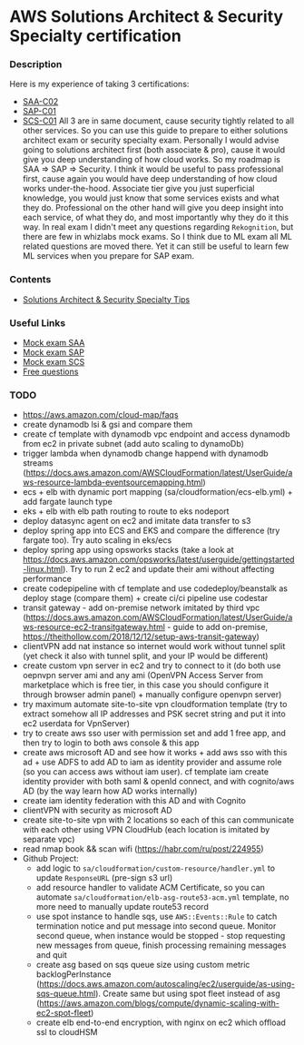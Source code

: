 # AWS Solutions Architect & Security Specialty certification

### Description
Here is my experience of taking 3 certifications:
* [SAA-C02](https://aws.amazon.com/certification/certified-solutions-architect-associate)
* [SAP-C01](https://aws.amazon.com/certification/certified-solutions-architect-professional)
* [SCS-C01](https://aws.amazon.com/certification/certified-security-specialty)
All 3 are in same document, cause security tightly related to all other services. So you can use this guide to prepare to either solutions architect exam or security specialty exam.
Personally I would advise going to solutions architect first (both associate & pro), cause it would give you deep understanding of how cloud works.
So my roadmap is SAA => SAP => Security. I think it would be useful to pass professional first, cause again you would have deep understanding of how cloud works under-the-hood. 
Associate tier give you just superficial knowledge, you would just know that some services exists and what they do. Professional on the other hand will give you deep insight into each service, of what they do, and most importantly why they do it this way.
In real exam I didn't meet any questions regarding `Rekognition`, but there are few in whizlabs mock exams. So I think due to ML exam all ML related questions are moved there. Yet it can still be useful to learn few ML services when you prepare for SAP exam.

### Contents
* [Solutions Architect & Security Specialty Tips](https://github.com/dgaydukov/cert-aws/blob/master/sa/files/sa.md)

### Useful Links
* [Mock exam SAA](https://www.whizlabs.com/aws-solutions-architect-associate)
* [Mock exam SAP](https://www.whizlabs.com/aws-solutions-architect-professional)
* [Mock exam SCS](https://www.whizlabs.com/aws-certified-security-specialty)
* [Free questions](https://www.examtopics.com/exams/amazon)

### TODO
* https://aws.amazon.com/cloud-map/faqs
* create dynamodb lsi & gsi and compare them
* create cf template with dynamodb vpc endpoint and access dynamodb from ec2 in private subnet (add auto scaling to dynamoDb)
* trigger lambda when dynamodb change happend with dynamodb streams (https://docs.aws.amazon.com/AWSCloudFormation/latest/UserGuide/aws-resource-lambda-eventsourcemapping.html)
* ecs + elb with dynamic port mapping (sa/cloudformation/ecs-elb.yml) + add fargate launch type
* eks + elb with elb path routing to route to eks nodeport
* deploy datasync agent on ec2 and imitate data transfer to s3
* deploy spring app into ECS and EKS and compare the difference (try fargate too). Try auto scaling in eks/ecs
* deploy spring app using opsworks stacks (take a look at https://docs.aws.amazon.com/opsworks/latest/userguide/gettingstarted-linux.html). Try to run 2 ec2 and update their ami without affecting performance
* create codepipeline with cf template and use codedeploy/beanstalk as deploy stage (compare them) + create ci/ci pipeline use codestar
* transit gateway - add on-premise network imitated by third vpc (https://docs.aws.amazon.com/AWSCloudFormation/latest/UserGuide/aws-resource-ec2-transitgateway.html - guide to add on-premise, https://theithollow.com/2018/12/12/setup-aws-transit-gateway)
* clientVPN add nat instance so internet would work without tunnel split (yet check it also with tunnel split, and your IP would be different)
* create custom vpn server in ec2 and try to connect to it (do both use oepnvpn server ami and any ami (OpenVPN Access Server from marketplace which is free tier, in this case you should configure it through browser admin panel) + manually configure openvpn server)
* try maximum automate site-to-site vpn cloudformation template (try to extract somehow all IP addresses and PSK secret string and put it into ec2 userdata for VpnServer)
* try to create aws sso user with permission set and add 1 free app, and then try to login to both aws console & this app
* create aws microsoft AD and see how it works + add aws sso with this ad + use ADFS to add AD to iam as identity provider and assume role (so you can access aws without iam user). cf template iam create identity provider with both saml & openId connect, and with cognito/aws AD (by the way learn how AD works internally)
* create iam identity federation with this AD and with Cognito
* clientVPN with security as microsoft AD
* create site-to-site vpn with 2 locations so each of this can communicate with each other using VPN CloudHub (each location is imitated by separate vpc)
* read nmap book && scan wifi (https://habr.com/ru/post/224955)
* Github Project:
    * add logic to `sa/cloudformation/custom-resource/handler.yml` to update `ResponseURL` (pre-sign s3 url)
    * add resource handler to validate ACM Certificate, so you can automate `sa/cloudformation/elb-asg-route53-acm.yml` template, no more need to manually update route53 record
    * use spot instance to handle sqs, use `AWS::Events::Rule` to catch termination notice and put message into second queue. Monitor second queue, when instance would be stopped - stop requesting new messages from queue, finish processing remaining messages and quit
    * create asg based on sqs queue size using custom metric backlogPerInstance (https://docs.aws.amazon.com/autoscaling/ec2/userguide/as-using-sqs-queue.html). Create same but using spot fleet instead of asg (https://aws.amazon.com/blogs/compute/dynamic-scaling-with-ec2-spot-fleet)
    * create elb end-to-end encryption, with nginx on ec2 which offload ssl to cloudHSM